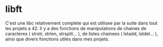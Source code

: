 # libft

C'est une libc relativement complete qui est utilisee par la suite dans tout les projets a 42. Il y a des fonctions de manipulations de chaines de caracteres ( strstr, strlen, strsplit... ), de listes chainees ( lstadd, lstdel... ), ainsi que divers fonctions utiles dans mes projets.
